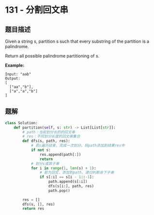 # 131 - 分割回文串

## 题目描述
Given a string s, partition s such that every substring of the partition is a palindrome.

Return all possible palindrome partitioning of s.

**Example:**

	Input: "aab"
	Output:
	[
	  ["aa","b"],
	  ["a","a","b"]
	]


## 题解

```python
class Solution:
    def partition(self, s: str) -> List[List[str]]:
        # path：当前划分长的的回文串
        # res：不同划分长度的回文串集合
        def dfs(s, path, res):
            # 若s遍历结束，完成一次划分，将path添加到结果res中
            if not s:
                res.append(path[:])
                return
            # 划分s或其子串
            for i in range(1, len(s) + 1):
                # 若为回文，添加到path，递归判断余下子串
                if s[:i] == s[i - 1::-1]:
                    path.append(s[:i])
                    dfs(s[i:], path, res)
                    path.pop()
        
        res = []
        dfs(s, [], res)
        return res
```